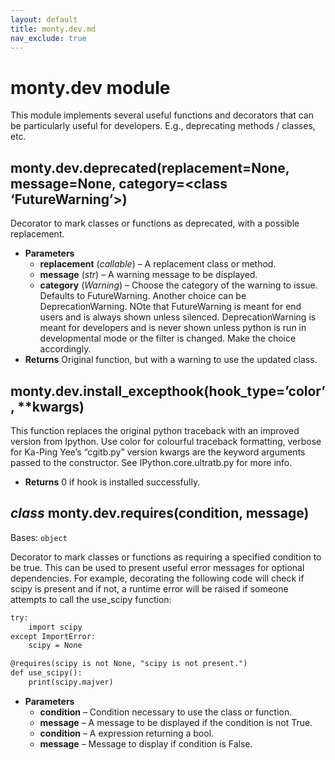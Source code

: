 ```yaml
---
layout: default
title: monty.dev.md
nav_exclude: true
---
```


# monty.dev module

This module implements several useful functions and decorators that can be
particularly useful for developers. E.g., deprecating methods / classes, etc.

## monty.dev.deprecated(replacement=None, message=None, category=<class ‘FutureWarning’>)

Decorator to mark classes or functions as deprecated,
with a possible replacement.

* **Parameters**
  * **replacement** (*callable*) – A replacement class or method.
  * **message** (*str*) – A warning message to be displayed.
  * **category** (*Warning*) – Choose the category of the warning to issue. Defaults
    to FutureWarning. Another choice can be DeprecationWarning. NOte that
    FutureWarning is meant for end users and is always shown unless silenced.
    DeprecationWarning is meant for developers and is never shown unless
    python is run in developmental mode or the filter is changed. Make
    the choice accordingly.
* **Returns**
  Original function, but with a warning to use the updated class.

## monty.dev.install_excepthook(hook_type=’color’, \*\*kwargs)

This function replaces the original python traceback with an improved
version from Ipython. Use color for colourful traceback formatting,
verbose for Ka-Ping Yee’s “cgitb.py” version kwargs are the keyword
arguments passed to the constructor. See IPython.core.ultratb.py for more
info.

* **Returns**
  0 if hook is installed successfully.

## *class* monty.dev.requires(condition, message)

Bases: `object`

Decorator to mark classes or functions as requiring a specified condition
to be true. This can be used to present useful error messages for
optional dependencies. For example, decorating the following code will
check if scipy is present and if not, a runtime error will be raised if
someone attempts to call the use_scipy function:

```default
try:
    import scipy
except ImportError:
    scipy = None

@requires(scipy is not None, "scipy is not present.")
def use_scipy():
    print(scipy.majver)
```

* **Parameters**
  * **condition** – Condition necessary to use the class or function.
  * **message** – A message to be displayed if the condition is not True.
  * **condition** – A expression returning a bool.
  * **message** – Message to display if condition is False.